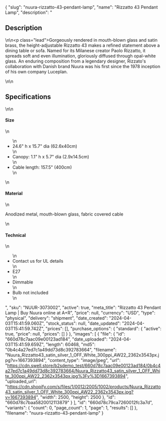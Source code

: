 {
  "slug": "nuura-rizzatto-43-pendant-lamp",
  "name": "Rizzatto 43 Pendant Lamp",
  "description": "<h2>Description</h2>\n<!-- split -->\n<p class=\"lead\">Gorgeously rendered in mouth-blown glass and satin brass, the height-adjustable Rizzatto 43 makes a refined statement above a dining table or sofa. Named for its Milanese creator Paolo Rizzatto, it spreads soft and even illumination, gloriously diffused through opal-white glass. An enduring composition from a legendary designer, Rizzato's collaboration with Danish brand Nuura was his first since the 1978 inception of his own company Luceplan.</p>\n<!-- split -->\n<h2>Specifications</h2>\n<!-- split -->\n<h4>Size</h4>\n<ul>\n<li>24.6\" h x 15.7\" dia (62.6x40cm)</li>\n<li>Canopy: 1.1\" h x 5.7\" dia (2.9x14.5cm)</li>\n<li>Cable length: 157.5\" (400cm)</li>\n</ul>\n<h4>Material</h4>\n<p>Anodized metal, mouth-blown glass, fabric covered cable</p>\n<h4>Technical</h4>\n<ul>\n<li>Contact us for UL details</li>\n<li>E27</li>\n<li>Dimmable</li>\n<li>Bulb not included</li>\n</ul>",
  "sku": "NUUR-3073002",
  "active": true,
  "meta_title": "Rizzatto 43 Pendant Lamp | Buy Nuura online at A+R",
  "price": null,
  "currency": "USD",
  "type": "physical",
  "delivery": "shipment",
  "date_created": "2024-04-03T15:41:59.060Z",
  "stock_status": null,
  "date_updated": "2024-04-03T15:41:59.742Z",
  "prices": [],
  "purchase_options": {
    "standard": {
      "active": true,
      "price": null,
      "prices": []
    }
  },
  "images": [
    {
      "file": {
        "id": "660d78c7aac09e00123ad184",
        "date_uploaded": "2024-04-03T15:41:59.659Z",
        "length": 60468,
        "md5": "0b4c4a27ed7c1a49dd73d8c392783664",
        "filename": "Nuura_Rizzatto43_satin_silver_1_OFF_White_300ppi_AW22_2362x3543px.jpg?v=1667393894",
        "content_type": "image/jpeg",
        "url": "https://cdn.swell.store/b2sdemo_test/660d78c7aac09e00123ad184/0b4c4a27ed7c1a49dd73d8c392783664/Nuura_Rizzatto43_satin_silver_1_OFF_White_300ppi_AW22_2362x3543px.jpg%3Fv%3D1667393894",
        "uploaded_url": "https://cdn.shopify.com/s/files/1/0012/2005/1002/products/Nuura_Rizzatto43_satin_silver_1_OFF_White_300ppi_AW22_2362x3543px.jpg?v=1667393894",
        "width": 2500,
        "height": 2500
      },
      "id": "660d78c7baa5820012113879"
    }
  ],
  "id": "660d78c79ca7260012fc3a7d",
  "variants": {
    "count": 0,
    "page_count": 1,
    "page": 1,
    "results": []
  },
  "filename": "nuura-rizzatto-43-pendant-lamp"
}